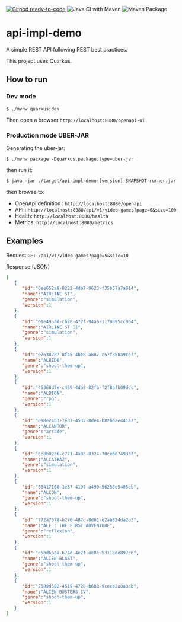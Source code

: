 [![Gitpod ready-to-code](https://img.shields.io/badge/Gitpod-ready--to--code-blue?logo=gitpod)](https://gitpod.io/#https://github.com/fxrobin/api-impl-demo)
![Java CI with Maven](https://github.com/fxrobin/api-impl-demo/workflows/Java%20CI%20with%20Maven/badge.svg)
![Maven Package](https://github.com/fxrobin/api-impl-demo/workflows/Maven%20Package/badge.svg)


# api-impl-demo

A simple REST API following REST best practices.

This project uses Quarkus.

## How to run

### Dev mode

```
$ ./mvnw quarkus:dev
```

Then open a browser `http://localhost:8080/openapi-ui`

### Production mode UBER-JAR

Generating the uber-jar:

```
$ ./mvnw package -Dquarkus.package.type=uber-jar
```

then run it:

```
$ java -jar ./target/api-impl-demo-[version]-SNAPSHOT-runner.jar
```

then browse to: 

- OpenApi definition : `http://localhost:8080/openapi`
- API : `http://localhost:8080/api/v1/video-games?page=0&size=100`
- Health: `http://localhost:8080/health`
- Metrics: `http://localhost:8080/metrics`

## Examples

Request `GET /api/v1/video-games?page=5&size=10`

Response (JSON)
```json
[
   {
      "id":"0ee652a8-0222-4da7-9623-f35b57a7a914",
      "name":"AIRLINE ST",
      "genre":"simulation",
      "version":1
   },
   {
      "id":"01e495ad-cb28-472f-94a6-3170395cc9b4",
      "name":"AIRLINE ST II",
      "genre":"simulation",
      "version":1
   },
   {
      "id":"07638287-8f45-4be8-a887-c57f350a9ce7",
      "name":"ALBEDO",
      "genre":"shoot-them-up",
      "version":1
   },
   {
      "id":"46368d7e-c439-4da8-82fb-f2f8afb09ddc",
      "name":"ALBION",
      "genre":"rpg",
      "version":1
   },
   {
      "id":"0a8e24b3-7e37-4532-8de4-b82b6ae441a2",
      "name":"ALCANTOR",
      "genre":"arcade",
      "version":1
   },
   {
      "id":"6c8b0256-c771-4a03-8324-70ce6674933f",
      "name":"ALCATRAZ",
      "genre":"simulation",
      "version":1
   },
   {
      "id":"56417168-1e57-4197-a490-56258e5405eb",
      "name":"ALCON",
      "genre":"shoot-them-up",
      "version":1
   },
   {
      "id":"772a7578-b276-487d-8d61-e2ab824da2b3",
      "name":"ALF : THE FIRST ADVENTURE",
      "genre":"reflexion",
      "version":1
   },
   {
      "id":"d5bd6aaa-674d-4e7f-ae8e-53118de897c6",
      "name":"ALIEN BLAST",
      "genre":"shoot-them-up",
      "version":1
   },
   {
      "id":"2589d502-4619-4728-b688-9cece2a8a3ab",
      "name":"ALIEN BUSTERS IV",
      "genre":"shoot-them-up",
      "version":1
   }
]
```
